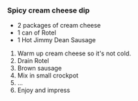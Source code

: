 ### Spicy cream cheese dip

- 2 packages of cream cheese
- 1 can of Rotel
- 1 Hot Jimmy Dean Sausage

1. Warm up cream cheese so it's not cold.
2. Drain Rotel
3. Brown sausage
4. Mix in small crockpot
5. ...
6. Enjoy and impress
